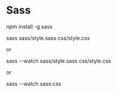 # Sass

npm install -g sass

sass sass/style.sass css/style.css

or

sass --watch sass/style.sass css/style.css

or

sass --watch sass:css
